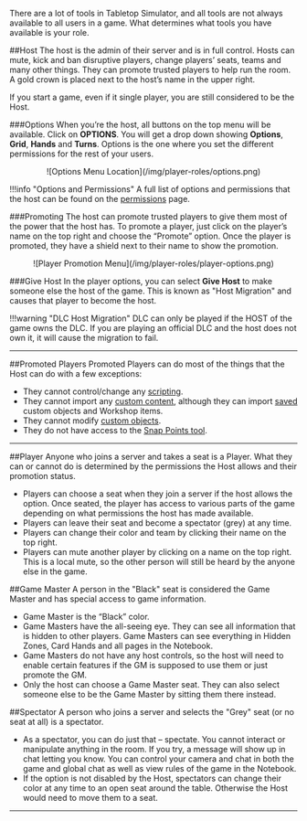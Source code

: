 There are a lot of tools in Tabletop Simulator, and all tools are not always available to all users in a game. What determines what tools you have available is your role.

##Host
The host is the admin of their server and is in full control. Hosts can mute, kick and ban disruptive players, change players’ seats, teams and many other things. They can promote trusted players to help run the room. A gold crown is placed next to the host’s name in the upper right.

If you start a game, even if it single player, you are still considered to be the Host.

###Options
When you’re the host, all buttons on the top menu will be available. Click on **OPTIONS**. You will get a drop down showing **Options**, **Grid**, **Hands** and **Turns**. Options is the one where you set the different permissions for the rest of your users.

<center>![Options Menu Location](/img/player-roles/options.png)</center>

!!!info "Options and Permissions"
    A full list of options and permissions that the host can be found on the [permissions](../host-guides/permissions.md) page.

###Promoting
The host can promote trusted players to give them most of the power that the host has. To promote a player, just click on the player’s name on the top right and choose the “Promote” option. Once the player is promoted, they have a shield next to their name to show the promotion.

<center>![Player Promotion Menu](/img/player-roles/player-options.png)</center>

###Give Host
In the player options, you can select **Give Host** to make someone else the host of the game. This is known as "Host Migration" and causes that player to become the host.

!!!warning "DLC Host Migration"
    DLC can only be played if the HOST of the game owns the DLC. If you are playing an official DLC and the host does not own it, it will cause the migration to fail.


---


##Promoted Players
Promoted Players can do most of the things that the Host can do with a few exceptions:

* They cannot control/change any [scripting](https://api.tabletopsimulator.com/).
* They cannot import any [custom content](../custom-content/about-custom-objects.md), although they can import [saved](../host-guides/spawning-objects.md#saved-objects-menu) custom objects and Workshop items.
* They cannot modify [custom objects](../custom-content/about-custom-objects.md).
* They do not have access to the [Snap Points tool](../game-tools/snap-point-tool.md).






---


##Player
Anyone who joins a server and takes a seat is a Player. What they can or cannot do is determined by the permissions the Host allows and their promotion status.

* Players can choose a seat when they join a server if the host allows the option. Once seated, the player has access to various parts of the game depending on what permissions the host has made available.
* Players can leave their seat and become a spectator (grey) at any time.
* Players can change their color and team by clicking their name on the top right.
* Players can mute another player by clicking on a name on the top right. This is a local mute, so the other person will still be heard by the anyone else in the game.

##Game Master
A person in the "Black" seat is considered the Game Master and has special access to game information.

* Game Master is the “Black” color.
* Game Masters have the all-seeing eye. They can see all information that is hidden to other players. Game Masters can see everything in Hidden Zones, Card Hands and all pages in the Notebook.
* Game Masters do not have any host controls, so the host will need to enable certain features if the GM is supposed to use them or just promote the GM.
* Only the host can choose a Game Master seat. They can also select someone else to be the Game Master by sitting them there instead.

##Spectator
A person who joins a server and selects the "Grey" seat (or no seat at all) is a spectator.

* As a spectator, you can do just that – spectate. You cannot interact or manipulate anything in the room. If you try, a message will show up in chat letting you know. You can control your camera and chat in both the game and global chat as well as view rules of the game in the Notebook.
* If the option is not disabled by the Host, spectators can change their color at any time to an open seat around the table. Otherwise the Host would need to move them to a seat.

---
